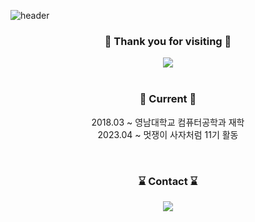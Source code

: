 ![header](https://capsule-render.vercel.app/api?type=waving&height=200&text=BangDori&fontAlign=80&fontAlignY=40&color=gradient)

<div align="center">
  <h3>🎊 Thank you for visiting 🎊</h3>
  <img src="https://hits.seeyoufarm.com/api/count/incr/badge.svg?url=https%3A%2F%2Fgithub.com%2FBangDori&count_bg=%23EEEE62&title_bg=%23555555&icon=&icon_color=%23E7E7E7&title=visites&edge_flat=false" />
</div>

<br />

<h3 align="center">🎢 Current 🎢</h3>
<p align="center">
  <span>2018.03 ~ 영남대학교 컴퓨터공학과 재학</span>
  <br />
  <span>2023.04 ~ 멋쟁이 사자처럼 11기 활동</span>
</p>

<br />

<h3 align="center">⌛ Contact ⌛</h3>
<p align="center">
  <a href="https://bangdori.notion.site/BangDori-05c6d68863ae4484ad28b0ec27b1b50a"><img src="https://upload.wikimedia.org/wikipedia/commons/e/e9/Notion-logo.svg" /><a/>
</p>
